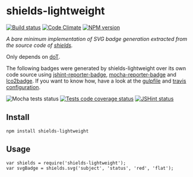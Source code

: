 # shields-lightweight

[![Build status](https://travis-ci.org/albanm/shields-lightweight.svg)](https://travis-ci.org/albanm/shields-lightweight)
[![Code Climate](https://codeclimate.com/github/albanm/shields-lightweight/badges/gpa.svg)](https://codeclimate.com/github/albanm/shields-lightweight)
[![NPM version](https://badge.fury.io/js/shields-lightweight.svg)](http://badge.fury.io/js/shields-lightweight)

*A bare minimum implementation of SVG badge generation extracted from the source code of [shields](https://github.com/badges/shields).*

Only depends on [doT](http://olado.github.io/doT/index.html).

The following badges were generated by shields-lightweight over its own code source using [jshint-reporter-badge](https://github.com/albanm/jshint-reporter-badge), [mocha-reporter-badge](https://github.com/albanm/mocha-reporter-badge) and [lco2badge](https://github.com/albanm/lcov2badge). If you want to know how, have a look at the [gulpfile](./gulpfile.js) and [travis configuration](./travis.yml).

![Mocha tests status](http://albanm.github.io/shields-lightweight/mocha-badge.svg)
[![Tests code coverage status](http://albanm.github.io/shields-lightweight/coverage/badge.svg)](http://albanm.github.io/shields-lightweight/coverage/lcov-report/index.html)
[![JSHint status](http://albanm.github.io/shields-lightweight/jshint-badge.svg)](http://albanm.github.io/shields-lightweight/jshint.html)


## Install

    npm install shields-lightweight

## Usage

    var shields = require('shields-lightweight');
    var svgBadge = shields.svg('subject', 'status', 'red', 'flat');


